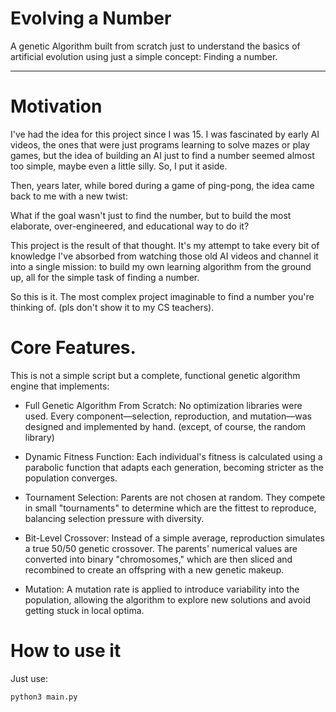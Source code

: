 # Evolving a Number
A genetic Algorithm built from scratch just to understand the basics of artificial evolution
using just a simple concept: Finding a number.

---
# Motivation
I've had the idea for this project since I was 15. I was fascinated by early AI videos, the ones
that were just programs learning to solve mazes or play games, but the idea of building an AI just
to find a number seemed almost too simple, maybe even a little silly. So, I put it aside.

Then, years later, while bored during a game of ping-pong, the idea came back to me with a new twist:

What if the goal wasn't just to find the number, but to build the most elaborate, over-engineered, 
and educational way to do it?

This project is the result of that thought. It's my attempt to take every bit of knowledge I've absorbed
from watching those old AI videos and channel it into a single mission: to build my own learning algorithm
from the ground up, all for the simple task of finding a number.

So this is it. The most complex project imaginable to find a number you're thinking of.
(pls don't show it to my CS teachers).
# Core Features.

This is not a simple script but a complete, functional genetic algorithm engine that implements:

- Full Genetic Algorithm From Scratch: No optimization libraries were used. Every
component—selection, reproduction, and mutation—was designed and implemented by hand. (except, of
course, the random library)

- Dynamic Fitness Function: Each individual's fitness is calculated using a parabolic function that
 adapts each generation, becoming stricter as the population converges.

- Tournament Selection: Parents are not chosen at random. They compete in small "tournaments" to
determine which are the fittest to reproduce, balancing selection pressure with diversity.

- Bit-Level Crossover: Instead of a simple average, reproduction simulates a true 50/50 genetic
 crossover. The parents' numerical values are converted into binary "chromosomes," which are then
 sliced and recombined to create an offspring with a new genetic makeup.

- Mutation: A mutation rate is applied to introduce variability into the population, allowing the
 algorithm to explore new solutions and avoid getting stuck in local optima.

# How to use it

Just use:

 `python3 main.py`


